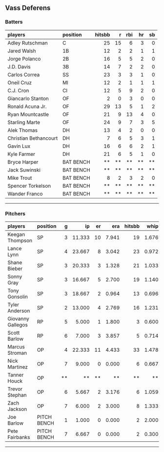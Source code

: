 ## Vass Deferens

### Batters

 
|players               |position  | hitsbb|  r| rbi| hr| sb| 
|:---------------------|:---------|------:|--:|---:|--:|--:| 
|Adley Rutschman       |C         |     25| 15|   6|  3|  0| 
|Jared Walsh           |1B        |     12|  2|   2|  1|  1| 
|Jorge Polanco         |2B        |     16|  5|   5|  2|  0| 
|J.D. Davis            |3B        |     14|  7|   2|  2|  0| 
|Carlos Correa         |SS        |     23|  3|   3|  1|  0| 
|Oneil Cruz            |MI        |     12|  2|   1|  1|  1| 
|C.J. Cron             |CI        |     12|  5|   9|  2|  0| 
|Giancarlo Stanton     |OF        |      2|  0|   3|  0|  0| 
|Ronald Acuna Jr.      |OF        |     29| 13|   5|  1|  2| 
|Ryan Mountcastle      |OF        |     21|  9|  13|  4|  0| 
|Starling Marte        |OF        |     24|  9|   7|  3|  5| 
|Alek Thomas           |DH        |     13|  4|   2|  0|  0| 
|Christian Bethancourt |DH        |      7|  6|   5|  3|  1| 
|Gavin Lux             |DH        |     16|  6|   6|  2|  1| 
|Kyle Farmer           |DH        |     21|  6|   5|  1|  0| 
|Bryce Harper          |BAT BENCH |     **| **|  **| **| **| 
|Jack Suwinski         |BAT BENCH |     **| **|  **| **| **| 
|Mike Trout            |BAT BENCH |      8|  2|   3|  2|  0| 
|Spencer Torkelson     |BAT BENCH |     **| **|  **| **| **| 
|Wander Franco         |BAT BENCH |     **| **|  **| **| **| 


* * *

### Pitchers

 
|players           |position    |  g|     ip| er|   era| hitsbb|  whip| so|  w| sv| 
|:-----------------|:-----------|--:|------:|--:|-----:|------:|-----:|--:|--:|--:| 
|Keegan Thompson   |SP          |  3| 11.333| 10| 7.941|     19| 1.676|  8|  1|  0| 
|Lance Lynn        |SP          |  4| 23.667|  8| 3.042|     23| 0.972| 26|  1|  0| 
|Shane Bieber      |SP          |  3| 20.333|  3| 1.328|     21| 1.033| 18|  2|  0| 
|Sonny Gray        |SP          |  3| 16.667|  5| 2.700|     19| 1.140| 21|  1|  0| 
|Tony Gonsolin     |SP          |  3| 18.667|  2| 0.964|     13| 0.696| 14|  3|  0| 
|Tyler Anderson    |SP          |  2| 13.000|  4| 2.769|     16| 1.231| 10|  0|  0| 
|Giovanny Gallegos |RP          |  5|  5.000|  1| 1.800|      3| 0.600|  4|  0|  1| 
|Scott Barlow      |RP          |  6|  7.000|  3| 3.857|      5| 0.714|  9|  1|  3| 
|Marcus Stroman    |OP          |  4| 22.333| 11| 4.433|     33| 1.478| 16|  0|  0| 
|Nick Martinez     |OP          |  7|  9.000|  0| 0.000|      6| 0.667|  9|  0|  1| 
|Tanner Houck      |OP          | **|     **| **|    **|     **|    **| **| **| **| 
|Trevor Stephan    |OP          |  6|  5.667|  2| 3.176|      6| 1.059| 10|  0|  0| 
|Zach Jackson      |OP          |  7|  6.000|  2| 3.000|      8| 1.333|  8|  0|  0| 
|Joe Barlow        |PITCH BENCH |  1|  1.000|  0| 0.000|      2| 2.000|  1|  0|  0| 
|Pete Fairbanks    |PITCH BENCH |  7|  6.667|  0| 0.000|      2| 0.300|  9|  0|  2| 


* * *


